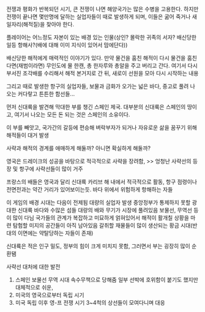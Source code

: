 ﻿전쟁과 평화가 반복되던 시기, 큰 전쟁이 나면 해양국가는 많은 수병을 고용한다.
하지만 전쟁이 끝나면 몇만명에 달하는 실업자들이 때로 발생하게 되며, 이들은 굶어 죽거나 새 일자리(해적질)을 찾아야 한다.

플레이어는 어느정도 자본이 있는 배경 있는 인물(상인? 몰락한 귀족의 서자? 배신당한 일등 항해사?(배에 대해 이미 지식이 있어서 맘에단다))

  배신당한 해적에게 매력적인 이야기가 있다.
    만약 물건을 훔친 해적이 다시 물건을 훔친다면(재범이라면) 무인도에 물 한캔, 총 한자루와 총알을 주고 버리고 간다.
    여기서 다시 부서진 조각배를 수리해서 해적 본거지로 간 뒤, 새로이 선원을 모아 다시 시작하는 내용

그리고 때로 발생한 항구의 실업자들, 보물과 금화가 오가는 넓은 바다, 중고로 풀려 나오는 커다랗고 튼튼한 함선들...


먼저 신대륙을 발견해 막대한 부를 챙긴 스페인 제국. 대부분의 신대륙은 스페인의 땅이고, 여기서 나오는 모든 돈 되는 것은
스페인의 소유이다.

이 부를 빼앗고, 국가간의 갈등에 편승해 벼락부자가 되거나 자유로운 삶을 꿈꾸기 위해 해적들이 대거 발생

사략과 해적의 경계를 애매하게 해둘까? 아니면 확실하게 해둘까?


영국은 드레이크의 성공을 바탕으로 적극적으로 사략을 장려함, >> 엉청난 사략선의 등장 및 항구에 사략선들이 많이 거주

프랑스의 배들은 영국과 달리 신대륙 카리브 해 내에서 적극적으로 활동, 항구 점령이나 전면전과는 약간 거리가 있어보이는듯. 바다 위에서 위험하게 항해하는 자들


이 게임의 배경 시대는 다음이 전제됨
  대량의 실업자 발생
  중앙정부가 통제하지 못할 광대한 신대륙 바다와 수많은 섬들
  대량의 배와 무기가 시장에 풀려있음
  보물선, 무역선 등이 많이 다님
  국가들의 관계가 복잡하고 미묘하게 얽혀있어서 해적이 활개칠 상황을 마련
  탐험할 미지의 공간들이 아직 남아있음
  갈취할 재물들이 많이 생산되는 황금 시대(반대의 이면에는 약탈당하는 자들이 존재)

  신대륙은 적은 인구 밀도, 정부의 힘이 크게 미치지 못함, 그러면서 부는 굉장히 많이 순환됌

사략선 대처에 대한 발전
  1. 스페인 보물선 무역 시대
     속수무책으로 당해줌
     일부 선박에 호위함이 붙기도 했지만 대체적으로 쉬운,
  2. 미국의 영국으로부터 독립 시기
  3. 미국 독립 이후 영-프 전쟁 시기
     3~4척의 상선들이 모여다니며 대응
